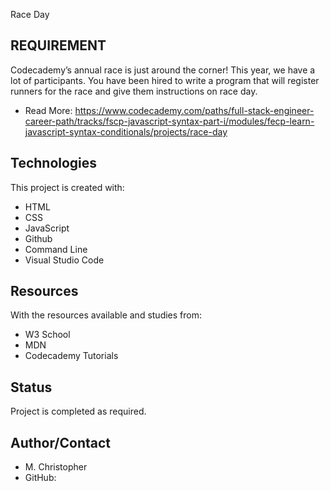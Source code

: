 Race Day

## REQUIREMENT
Codecademy’s annual race is just around the corner! This year, we have a lot of participants. You have been hired to write a program that will register runners for the race and give them instructions on race day.

* Read More: https://www.codecademy.com/paths/full-stack-engineer-career-path/tracks/fscp-javascript-syntax-part-i/modules/fecp-learn-javascript-syntax-conditionals/projects/race-day

## Technologies
This project is created with:
* HTML
* CSS
* JavaScript
* Github
* Command Line
* Visual Studio Code

## Resources
With the resources available and studies from:
* W3 School
* MDN
* Codecademy Tutorials

## Status
Project is completed as required.

## Author/Contact
* M. Christopher
* GitHub: